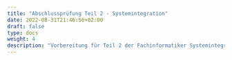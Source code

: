 ```yaml
---
title: "Abschlussprüfung Teil 2 - Systemintegration"
date: 2022-08-31T21:46:56+02:00
draft: false
type: docs
weight: 4
description: "Vorbereitung für Teil 2 der Fachinformatiker Systemintegration Ausbildung."
---
```

